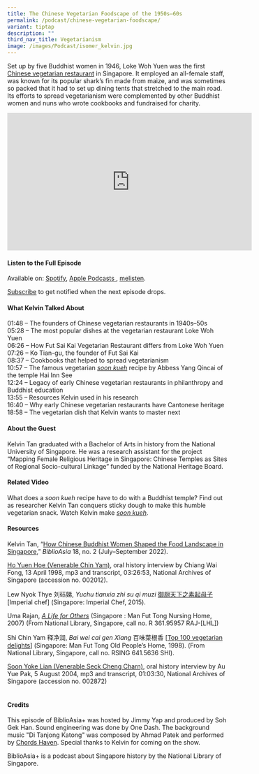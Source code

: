```yaml
---
title: The Chinese Vegetarian Foodscape of the 1950s–60s
permalink: /podcast/chinese-vegetarian-foodscape/
variant: tiptap
description: ""
third_nav_title: Vegetarianism
image: /images/Podcast/isomer_kelvin.jpg
---
```

<p>Set up by five Buddhist women in 1946, Loke Woh Yuen was the first <a href="https://biblioasia.nlb.gov.sg/vol-18/issue-2/jul-sep-2022/buddhist-women-vegetarian-food-singapore/" rel="noopener noreferrer nofollow" target="_blank">Chinese vegetarian restaurant</a> in
Singapore. It employed an all-female staff, was known for its popular shark’s
fin made from maize, and was sometimes so packed that it had to set up
dining tents that stretched to the main road. Its efforts to spread vegetarianism
were complemented by other Buddhist women and nuns who wrote cookbooks
and fundraised for charity.</p>
<div class="iframe-wrapper">
<iframe height="315" width="560" allowfullscreen="true" frameborder="0" src="https://www.youtube.com/embed/Gf90N5hEH5c?si=hAVWhyliAL8CD_eh"></iframe>
</div>
<h4><strong>Listen to the Full Episode</strong></h4>
<p>Available on: <a href="https://open.spotify.com/episode/1FsrEOgCuVK0oOo3N8I6RF" rel="noopener noreferrer nofollow" target="_blank"><u>Spotify</u></a>,
<a href="https://podcasts.apple.com/us/podcast/the-chinese-vegetarian-foodscape-of-the-1950s-60s/id1688142751?i=1000656095995" rel="noopener noreferrer nofollow" target="_blank"><u>Apple Podcasts</u> 
</a>, <a href="https://www.melisten.sg/podcast/playlist/BiblioAsia%2B-2115156/The-Chinese-Vegetarian-Foodscape-of-the-1950s%E2%80%9360s-2478211" rel="noopener noreferrer nofollow" target="_blank"><u>melisten</u></a>.</p>
<p><a href="https://open.spotify.com/show/66PYiIthr1KqQhJ82XH4DN" rel="noopener noreferrer nofollow" target="_blank"><u>Subscribe</u></a> to
get notified when the next episode drops.</p>
<p></p>
<h4><strong>What Kelvin Talked About</strong></h4>
<p>01:48 – The founders of Chinese vegetarian restaurants in 1940s–50s
<br>05:28 – The most popular dishes at the vegetarian restaurant Loke Woh
Yuen
<br>06:26 – How Fut Sai Kai Vegetarian Restaurant differs from Loke Woh Yuen
<br>07:26 – Ko Tian-gu, the founder of Fut Sai Kai
<br>08:37 – Cookbooks that helped to spread vegetarianism
<br>10:57 – The famous vegetarian <em><a href="https:// biblioasia.nlb.gov.sg/videos/soon-kueh/" rel="noopener noreferrer nofollow" target="_blank">soon kueh</a></em> recipe
by Abbess Yang Qincai of the temple Hai Inn See
<br>12:24 – Legacy of early Chinese vegetarian restaurants in philanthropy
and Buddhist education
<br>13:55 – Resources Kelvin used in his research
<br>16:40 – Why early Chinese vegetarian restaurants have Cantonese heritage
<br>18:58 – The vegetarian dish that Kelvin wants to master next</p>
<h4><strong>About the Guest</strong></h4>
<p>Kelvin Tan graduated with a Bachelor of Arts in history from the National
University of Singapore. He was a research assistant for the project “Mapping
Female Religious Heritage in Singapore: Chinese Temples as Sites of Regional
Socio-cultural Linkage” funded by the National Heritage Board.</p>
<p></p>
<h4><strong>Related Video</strong></h4>
<p>What does a<em> soon kueh</em> recipe have to do with a Buddhist temple?
Find out as researcher Kelvin Tan conquers sticky dough to make this humble
vegetarian snack. Watch Kelvin make <em><a href="https:// biblioasia.nlb.gov.sg/videos/soon-kueh/" rel="noopener noreferrer nofollow" target="_blank">soon kueh</a></em>.</p>
<p></p>
<h4><strong>Resources</strong></h4>
<p>Kelvin Tan, “<a href="https://biblioasia.nlb.gov.sg/vol-18/issue-2/jul-sep-2022/buddhist-women-vegetarian-food-singapore/" rel="noopener noreferrer nofollow" target="_blank">How Chinese Buddhist Women Shaped the Food Landscape in Singapore</a>,” <em>BiblioAsia</em> 18,
no. 2 (July–September 2022).</p>
<p><a href="https://www.nas.gov.sg/archivesonline/oral_history_interviews/record-details/df4ec242-115f-11e3-83d5-0050568939ad" rel="noopener noreferrer nofollow" target="_blank">Ho Yuen Hoe (Venerable Chin Yam)</a>,
oral history interview by Chiang Wai Fong, 13 April 1998, mp3 and transcript,
03:26:53, National Archives of Singapore (accession no. 002012).&nbsp;</p>
<p>Lew Nyok Thye 刘砡娣, <em>Yuchu tianxia zhi su qi muzi</em>  <a href="https://eservice.nlb.gov.sg/redir/itemdetails?bid=201603708" rel="noopener noreferrer nofollow" target="_blank">御厨天下之素起母子</a> [Imperial
chef] (Singapore: Imperial Chef, 2015).&nbsp;</p>
<p>Uma Rajan, <em><a href="https://eservice.nlb.gov.sg/redir/itemdetails?bid=12833802" rel="noopener noreferrer nofollow" target="_blank">A Life for Others</a></em> (Singapore
: Man Fut Tong Nursing Home, 2007) (From National Library, Singapore, call
no. R 361.95957 RAJ-[LHL])&nbsp;</p>
<p>Shi Chin Yam 释净润, <em>Bai wei cai gen Xiang</em> 百味菜根香 [<a href="https://eservice.nlb.gov.sg/redir/itemdetails?bid=200060754" rel="noopener noreferrer nofollow" target="_blank">Top 100 vegetarian delights</a>]
(Singapore: Man Fut Tong Old People’s Home, 1998). (From National Library,
Singapore, call no. RSING 641.5636 SHI).&nbsp;</p>
<p><a href="https://www.nas.gov.sg/archivesonline/oral_history_interviews/record-details/40edf94a-115e-11e3-83d5-0050568939ad" rel="noopener noreferrer nofollow" target="_blank">Soon Yoke Lian (Venerable Seck Cheng Charn)</a>,
oral history interview by Au Yue Pak, 5 August 2004, mp3 and transcript,
01:03:30, National Archives of Singapore (accession no. 002872)</p>
<h4><br><strong>Credits</strong></h4>
<p>This episode of BiblioAsia+ was hosted by Jimmy Yap and produced by Soh
Gek Han. Sound engineering was done by One Dash. The background music "Di
Tanjong Katong" was composed by Ahmad Patek and performed by&nbsp;<a href="https://www.youtube.com/watch?v=uA2v7ka5TAI" rel="noopener noreferrer" target="_blank"><u>Chords Haven</u></a>.
Special thanks to Kelvin for coming on the show.</p>
<p>BiblioAsia+ is a podcast about Singapore history by the National Library
of Singapore.</p>